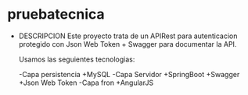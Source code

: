 # pruebatecnica


- DESCRIPCION
	Este proyecto trata de un APIRest para autenticacion protegido con Json Web Token + Swagger para documentar la API.

	Usamos las seguientes tecnologias:

	-Capa persistencia
		+MySQL
	-Capa Servidor
		+SpringBoot
		+Swagger
		+Json Web Token
	-Capa fron
		+AngularJS






